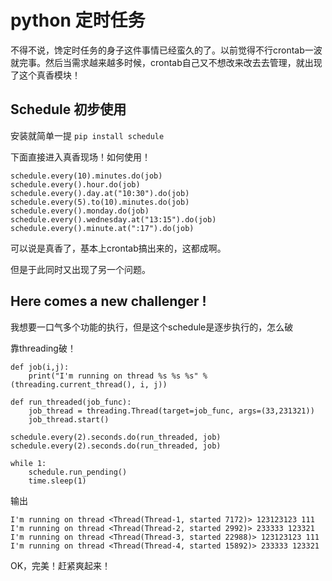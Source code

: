 # python 定时任务

不得不说，馋定时任务的身子这件事情已经蛮久的了。以前觉得不行crontab一波就完事。然后当需求越来越多时候，crontab自己又不想改来改去去管理，就出现了这个真香模块！

## Schedule 初步使用

安装就简单一提 `pip install schedule`

下面直接进入真香现场！如何使用！

```
schedule.every(10).minutes.do(job)
schedule.every().hour.do(job)
schedule.every().day.at("10:30").do(job)
schedule.every(5).to(10).minutes.do(job)
schedule.every().monday.do(job)
schedule.every().wednesday.at("13:15").do(job)
schedule.every().minute.at(":17").do(job)
```

可以说是真香了，基本上crontab搞出来的，这都成啊。

但是于此同时又出现了另一个问题。

## Here comes a new challenger !

我想要一口气多个功能的执行，但是这个schedule是逐步执行的，怎么破

靠threading破！

```
def job(i,j):
    print("I'm running on thread %s %s %s" %(threading.current_thread(), i, j))

def run_threaded(job_func):
    job_thread = threading.Thread(target=job_func, args=(33,231321))
    job_thread.start()

schedule.every(2).seconds.do(run_threaded, job)
schedule.every(2).seconds.do(run_threaded, job)

while 1:
    schedule.run_pending()
    time.sleep(1)
```

输出

```
I'm running on thread <Thread(Thread-1, started 7172)> 123123123 111
I'm running on thread <Thread(Thread-2, started 2992)> 233333 123321
I'm running on thread <Thread(Thread-3, started 22988)> 123123123 111
I'm running on thread <Thread(Thread-4, started 15892)> 233333 123321
```



OK，完美！赶紧爽起来！